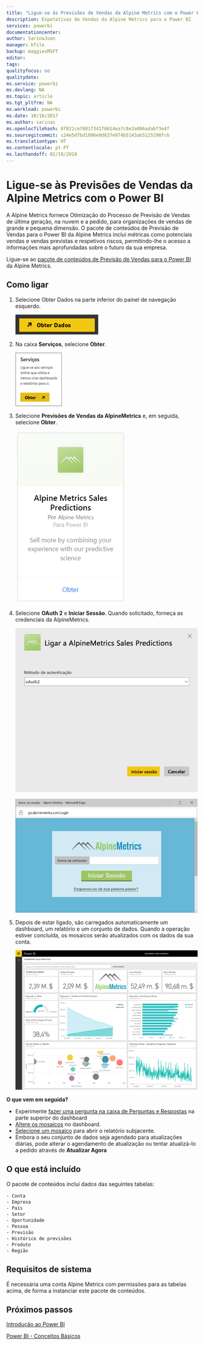 ```yaml
---
title: "Ligue-se às Previsões de Vendas da Alpine Metrics com o Power BI"
description: Expetativas de Vendas da Alpine Metrics para o Power BI
services: powerbi
documentationcenter: 
author: SarinaJoan
manager: kfile
backup: maggiesMSFT
editor: 
tags: 
qualityfocus: no
qualitydate: 
ms.service: powerbi
ms.devlang: NA
ms.topic: article
ms.tgt_pltfrm: NA
ms.workload: powerbi
ms.date: 10/16/2017
ms.author: sarinas
ms.openlocfilehash: 8f821ce7081f341f0614ea7c8e3a006adabf3e4f
ms.sourcegitcommit: c24e5d7bd1806e0d637e974b5143ab5125298fc6
ms.translationtype: HT
ms.contentlocale: pt-PT
ms.lasthandoff: 02/19/2018
---
```

# <a name="connect-to-alpine-metrics-sales-predictions-with-power-bi"></a>Ligue-se às Previsões de Vendas da Alpine Metrics com o Power BI
A Alpine Metrics fornece Otimização do Processo de Previsão de Vendas de última geração, na nuvem e a pedido, para organizações de vendas de grande e pequena dimensão. O pacote de conteúdos de Previsão de Vendas para o Power BI da Alpine Metrics inclui métricas como potenciais vendas e vendas previstas e respetivos riscos, permitindo-lhe o acesso a informações mais aprofundadas sobre o futuro da sua empresa. 

Ligue-se ao [pacote de conteúdos de Previsão de Vendas para o Power BI ](https://app.powerbi.com/getdata/services/alpine-metrics) da Alpine Metrics.

## <a name="how-to-connect"></a>Como ligar
1. Selecione Obter Dados na parte inferior do painel de navegação esquerdo.  
   
    ![](media/service-connect-to-alpine-metrics/getdata.png)
2. Na caixa **Serviços**, selecione **Obter**.  
   
    ![](media/service-connect-to-alpine-metrics/services.png)
3. Selecione **Previsões de Vendas da AlpineMetrics** e, em seguida, selecione **Obter**.  
   
    ![](media/service-connect-to-alpine-metrics/alpine.png)
4. Selecione **OAuth 2** e **Iniciar Sessão**. Quando solicitado, forneça as credenciais da AlpineMetrics.
   
    ![](media/service-connect-to-alpine-metrics/creds.png)
   
    ![](media/service-connect-to-alpine-metrics/creds2.png)
5. Depois de estar ligado, são carregados automaticamente um dashboard, um relatório e um conjunto de dados. Quando a operação estiver concluída, os mosaicos serão atualizados com os dados da sua conta.
   
    ![](media/service-connect-to-alpine-metrics/dashboard.png)

**O que vem em seguida?**

* Experimente [fazer uma pergunta na caixa de Perguntas e Respostas](power-bi-q-and-a.md) na parte superior do dashboard
* [Altere os mosaicos](service-dashboard-edit-tile.md) no dashboard.
* [Selecione um mosaico](service-dashboard-tiles.md) para abrir o relatório subjacente.
* Embora o seu conjunto de dados seja agendado para atualizações diárias, pode alterar o agendamento de atualização ou tentar atualizá-lo a pedido através de **Atualizar Agora**

## <a name="whats-included"></a>O que está incluído
O pacote de conteúdos inclui dados das seguintes tabelas:  

    - Conta    
    - Empresa    
    - País    
    - Setor    
    - Oportunidade  
    - Pessoa  
    - Previsão    
    - Histórico de previsões    
    - Produto  
    - Região    

## <a name="system-requirements"></a>Requisitos de sistema
É necessária uma conta Alpine Metrics com permissões para as tabelas acima, de forma a instanciar este pacote de conteúdos.

## <a name="next-steps"></a>Próximos passos
[Introdução ao Power BI](service-get-started.md)

[Power BI - Conceitos Básicos](service-basic-concepts.md)

